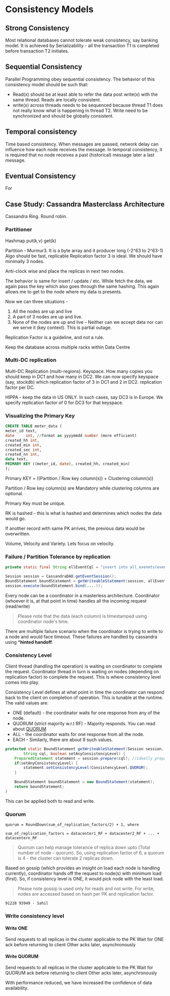 # Consistency Models

## Strong Consistency
Most relational databases cannot tolerate weak consistency, say banking model. It is achieved by Serializability - all the transaction T1 is completed before transaction T2 initiates.

## Sequential Consistency
Parallel Programming obey sequential consistency. The behavior of this consistency model should be such that:
* Read(x) should be at least able to refer the data post write(x) with the same thread. Reads are locally consistent.
* write(x) across threads needs to be sequenced because thread T1 does not really know what is happening in thread T2. Write need to be synchronized and should be globally consistent.

## Temporal consistency

Time based consistency. When messages are passed, network delay can influence how each node receives the message. In temporal consistency, it is required that no node receives a past (historical) message later a last message.

## Eventual Consistency
For 

## Case Study: Cassandra Masterclass Architecture

Cassandra Ring. Round robin. 


### Partitioner
Hashmap
put(k,v)
get(k)

Partition - Murmur3. It is a byte array and it producer long (-2^63 to 2^63-1)
Algo should be fast, replicable
Replication factor 3 is ideal. We should have minimally 3 nodes.

Anti-clock wise and place the replicas in next two nodes.

The behavior is same for insert / update / etc. While fetch the data, we again pass the key which also goes through the same hashing. This again allows me to get to the node where my data is presents.

Now we can three situations -
1. All the nodes are up and live
2. A part of 3 nodes are up and live.
3. None of the nodes are up and live - Neither can we accept data nor can we serve it (key context). This is partial outage.

Replication Factor is a guideline, and not a rule.

Keep the database across multiple racks within Data Centre

### Multi-DC replication
Multi-DC Replication (multi-regions). Keyspace. How many copies you should keep in DC1 and how many in DC2. We can now specify keyspace (say, stockdb) which replication factor of 3 in DC1 and 2 in DC2. replication factor per DC.

HIPPA - keep the data in US ONLY. In such cases, say DC3 is in Europe. We specify replication factor of 0 for DC3 for that keyspace.

### Visualizing the Primary Key

```sql
CREATE TABLE meter_data (
meter_id text,
date     int, //format as yyyymmdd number (more efficient)
created_hh int,
created_min int,
created_sec int,
created_nn int,
data text,
PRIMARY KEY ((meter_id, date), created_hh, created_min)
);
```

Primary KEY = ((Partition / Row key column(s)) + Clustering column(s))

Partition / Row key column(s) are Mandatory while clustering columns are optional.

Primary Key must be unique.

RK is hashed - this is what is hashed and determines which nodes the data would go.

If another record with same PK arrives, the previous data would be overwritten.

Volume, Velocity and Variety. Lets focus on velocity.


### Failure / Partition Tolerance by replication


```java
private static final String ellEventCql = "insert into all_evenets(event_type, data, created_hh, created_min, created_sec, created_nn, data) values (?, ?, ?, ?, ?, ?, ?)";

Session session = CassandraDAO.getEventSession();
BoundStatement boundStatement = getWriteableStatement(session, allEventCql);
session.execute(boundStatement.bind(....));
```

Every node can be a coordinator in a masterless architecture. Coordinator (whoever it is, at that point in time) handles all the incoming request (read/write)

> Please note that the data (each column) is timestamped using coordinator node's time.

There are multiple failure scenario when the coordinator is trying to write to a node and would face timeout. These failures are handled by cassandra using ***hinted handoff**.


### Consistency Level
Client thread (handling the operation) is waiting on coordinator to complete the request. Coordinator thread in turn is waiting on nodes (depending on replication factor) to complete the request. This is where consistency level comes into play.

Consistency Level defines at what point in time the coordinator can respond back to the client on completion of operation. This is tunable at the runtime. The valid values are:
* ONE (default) - the coordinator waits for one response from any of the node.
* QUORUM (strict majority w.r.t RF) - Majority responds. You can read about [QUORUM](read-write-quoroms.md)
* ALL - the coordinator waits for one response from all the node.
* EACH -
Similarly, there are about 9 such values.

```java
protected static BoundStatement getWriteableStatement(Session session, 
        String cql, boolean setAnyConsistencyLevel) {
    PreparedStatement statement = session.prepare(cql); //ideally prepare a statement once per session 
    if(setAnyConsistencyLevel) {
        statement.setConsistencyLevel(ConsistencyLevel.QUORUM);
    }
    
    BoundStatement boundStatement = new BoundStatement(statement);
    return boundStatement;
}
```
This can be applied both to read and write.

### Quorum

```
quorum = RoundDown(sum_of_replication_factors/2) + 1, where

sum_of_replication_factors = datacenter1_RF + datacenter2_RF + ... + datacentern_RF
```

> Quorum can help manage tolerance of replica down upto (Total number of node - quorum). So, using replication factor of 6, a quorum is 4 - the cluster can tolerate 2 replicas down.

Based on gossip (which provides an insight on load each node is handling currently), coordinator hands off the request to node(s) with minimum load (first). So, if consistency level is ONE, it would pick node with the least load.

> Please note gossip is used only for reads and not write. For write, nodes are accessed based on hash per PK and replication factor.

```91228 93949 - Sahil```

### Write consistency level

#### Write ONE
Send requests to all replicas in the cluster applicable to the PK
Wait for ONE ack before returning to client
Other acks later, asynchronously

#### Write QUORUM
Send requests to all replicas in the cluster applicable to the PK
Wait for QUORUM ack before returning to client
Other acks later, asynchronously

With performance reduced, we have increased the confidence of data availability.